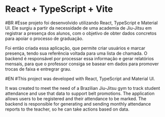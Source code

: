 # React + TypeScript + Vite

#BR
#Esse projeto foi desenvolvido utilizando React, TypeScript e Material UI.
Ele surgiu a partir da necessidade de uma academia de Jiu-Jitsu em registrar a presença dos alunos, com o objetivo de obter dados concretos para apoiar o processo de graduação.

Foi então criada essa aplicação, que permite criar usuários e marcar presença, tendo sua referência voltada para uma lista de chamada.
O backend é responsável por processar essa informação e gerar relatórios mensais, para que o professor consiga se basear em dados para promover trocas de faixa e entregrar grau.

#EN
#This project was developed with React, TypeScript and Material UI.

It was created to meet the need of a Brazilian Jiu-Jitsu gym to track student attendance and use that data to support belt promotions.
The application allows users to be registered and their attendance to be marked. The backend is responsible for generating and sending monthly attendance reports to the teacher, so he can take actions based on data.
